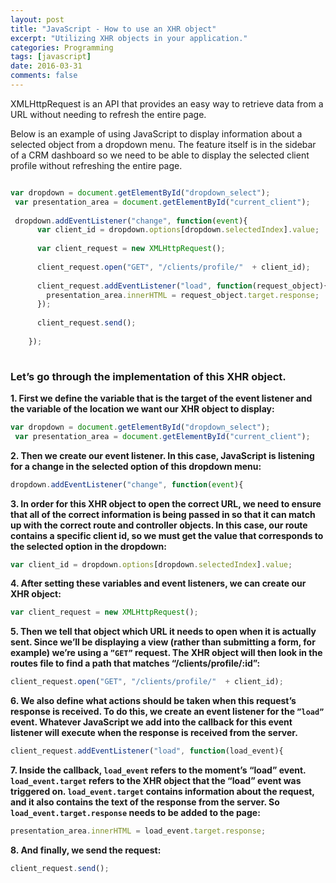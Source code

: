 ```yaml
---
layout: post
title: "JavaScript - How to use an XHR object"
excerpt: "Utilizing XHR objects in your application."
categories: Programming
tags: [javascript]
date: 2016-03-31
comments: false
---
```




XMLHttpRequest is an API that provides an easy way to retrieve data from a URL without needing to refresh the entire page.

Below is an example of using JavaScript to display information about a selected object from a dropdown menu. The feature itself is in the sidebar of a CRM dashboard so we need to be able to display the selected client profile without refreshing the entire page. 

```js

var dropdown = document.getElementById("dropdown_select");
 var presentation_area = document.getElementById("current_client");
 
 dropdown.addEventListener("change", function(event){
      var client_id = dropdown.options[dropdown.selectedIndex].value;
 
      var client_request = new XMLHttpRequest();
 
      client_request.open("GET", "/clients/profile/"  + client_id);
 
      client_request.addEventListener("load", function(request_object){
        presentation_area.innerHTML = request_object.target.response;
      });
 
      client_request.send();
     
    });
 
```

### Let’s go through the implementation of this XHR object.

**1. First we define the variable that is the target of the event listener and the variable of the location we want our XHR object to display:**

```js
var dropdown = document.getElementById("dropdown_select");
 var presentation_area = document.getElementById("current_client");
```

**2. Then we create our event listener. In this case, JavaScript is listening for a change in the selected option of this dropdown menu:**

```js
dropdown.addEventListener("change", function(event){
```

**3. In order for this XHR object to open the correct URL, we need to ensure that all of the correct information is being passed in so that it can match up with the correct route and controller objects. In this case, our route contains a specific client id, so we must get the value that corresponds to the selected option in the dropdown:**

```js
var client_id = dropdown.options[dropdown.selectedIndex].value;
```

**4. After setting these variables and event listeners, we can create our XHR object:**

```js
var client_request = new XMLHttpRequest();
```

**5. Then we tell that object which URL it needs to open when it is actually sent. Since we’ll be displaying a view (rather than submitting a form, for example) we’re using a `”GET”` request. The XHR object will then look in the routes file to find a path that matches “/clients/profile/:id”:**

```js
client_request.open("GET", "/clients/profile/"  + client_id);
```

**6. We also define what actions should be taken when this request’s response is received. To do this, we create an event listener for the `”load”` event. Whatever JavaScript we add into the callback for this event listener will execute when the response is received from the server.**

```js
client_request.addEventListener("load", function(load_event){
```


**7. Inside the callback, `load_event` refers to the moment’s “load” event. `load_event.target` refers to the XHR object that the “load” event was triggered on. `load_event.target`
contains information about the request, and it also contains the text of the response from the server. So `load_event.target.response` needs to be added to the page:**

```js
presentation_area.innerHTML = load_event.target.response;
```

**8. And finally, we send the request:**

```js
client_request.send();
```

